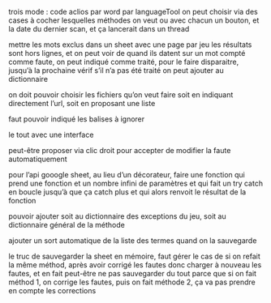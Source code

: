 trois mode :
    code aclios
    par word
    par languageTool
on peut choisir via des cases à cocher lesquelles méthodes on veut
ou avec chacun un bouton, et la date du dernier scan, et ça lancerait dans un thread

mettre les mots exclus dans un sheet avec une page par jeu
les résultats sont hors lignes, et on peut voir de quand ils datent
sur un mot compté comme faute, 
    on peut indiqué comme traité, pour le faire disparaitre, jusqu’à la prochaine vérif s’il n’a pas été traité
    on peut ajouter au dictionnaire

on doit pouvoir choisir les fichiers qu’on veut faire
soit en indiquant directement l’url, soit en proposant une liste

faut pouvoir indiqué les balises à ignorer

le tout avec une interface


peut-être proposer via clic droit pour accepter de modifier la faute automatiquement


pour l’api gooogle sheet, au lieu d’un décorateur, faire une fonction qui prend une fonction et un nombre infini de paramètres et qui fait un try catch en boucle jusqu’à que ça catch plus et qui alors renvoit le résultat de la fonction


pouvoir ajouter soit au dictionnaire des exceptions du jeu, soit au dictionnaire général de la méthode



ajouter un sort automatique de la liste des termes quand on la sauvegarde


le truc de sauvegarder la sheet en mémoire, faut gérer le cas de si on refait la même méthod, après avoir corrigé les fautes
donc charger à nouveau les fautes, et en fait peut-être ne pas sauvegarder du tout
parce que si on fait méthod 1, on corrige les fautes, puis on fait méthode 2, ça va pas prendre en compte les corrections